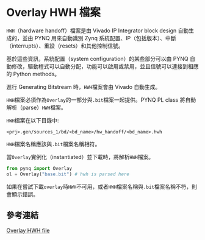 # Overlay HWH 檔案  
`HWH`（hardware handoff）檔案是由 Vivado IP Integrator block design 自動生成的，並由 PYNQ 用來自動識別 Zynq 系統配置、IP（包括版本）、中斷（interrupts）、重設（resets）和其他控制信號。  
  
基於這些資訊，系統配置（system configuration）的某些部分可以由 PYNQ 自動修改，驅動程式可以自動分配，功能可以啟用或禁用，並且信號可以連接到相應的 Python methods。  
  
進行 Generating Bitstream 時，`HWH`檔案會由 Vivado 自動生成。  
  
`HWH`檔案必須作為`Overlay`的一部分與`.bit`檔案一起提供。PYNQ PL class 將自動解析（parse）`HWH`檔案。  
  
`HWH`檔案在以下目錄中:  
```text
<prj>.gen/sources_1/bd/<bd_name>/hw_handoff/<bd_name>.hwh
```
  
`HWH`檔案名稱應該與`.bit`檔案名稱相符。  
  
當`Overlay`實例化（instantiated）並下載時，將解析`HWH`檔案。  
```python
from pynq import Overlay
ol = Overlay("base.bit") # hwh is parsed here
```
  
如果在嘗試下載`overlay`時`HWH`不可用，或者`HWH`檔案名稱與`.bit`檔案名稱不符，則會顯示錯誤。  
  
## 參考連結  
[Overlay HWH file](https://pynq.readthedocs.io/en/latest/overlay_design_methodology/overlay_design.html#overlay-hwh-file)  
